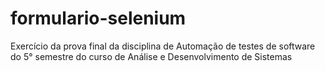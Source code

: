 # formulario-selenium
Exercício da prova final da disciplina de Automação de testes de software do 5° semestre do curso de Análise e Desenvolvimento de Sistemas
